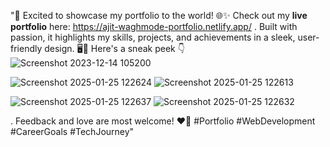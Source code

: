 "🚀 Excited to showcase my portfolio to the world! 🌐✨ Check out my **live portfolio** here: https://ajit-waghmode-portfolio.netlify.app/ . Built with passion, it highlights my skills, projects, and achievements in a sleek, user-friendly design. 🖥️🎨 Here's a sneak peek 👇 
![Screenshot 2023-12-14 105200](https://github.com/user-attachments/assets/23f9682f-f7ef-4290-ba6b-e3e333730363)

![Screenshot 2025-01-25 122624](https://github.com/user-attachments/assets/696aa2b6-3272-4f83-8fdf-bc9daa312877)
![Screenshot 2025-01-25 122613](https://github.com/user-attachments/assets/1d960780-ac79-4cad-9e58-7ff8a352331a)

![Screenshot 2025-01-25 122637](https://github.com/user-attachments/assets/4a150f31-4596-49c7-82fa-b757f36d0a62)
![Screenshot 2025-01-25 122632](https://github.com/user-attachments/assets/de2c4c0b-c62f-4c4c-bbb3-dc398b8be2ff)

. Feedback and love are most welcome! ❤️🌟 #Portfolio #WebDevelopment #CareerGoals #TechJourney"
